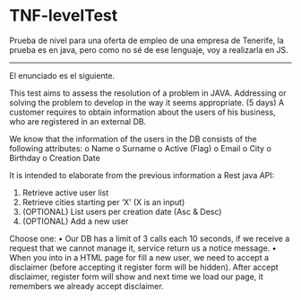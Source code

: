 # TNF-levelTest
Prueba de nivel para una oferta de empleo de una empresa de Tenerife, la prueba es en java, pero como no sé de ese lenguaje, voy a realizarla en JS.

---------------------------------------------

El enunciado es el siguiente.

This test aims to assess the resolution of a problem in JAVA. Addressing or solving the problem to
develop in the way it seems appropriate. (5 days) A customer requires to obtain information about the users of his business, who are
registered in an external DB.

We know that the information of the users in the DB consists of the following attributes:
  o Name
  o Surname
  o Active (Flag)
  o Email
  o City
  o Birthday
  o Creation Date

It is intended to elaborate from the previous information a Rest java API:
  1. Retrieve active user list
  2. Retrieve cities starting per ‘X’ (X is an input)
  3. (OPTIONAL) List users per creation date (Asc & Desc)
  4. (OPTIONAL) Add a new user
  
Choose one:
  • Our DB has a limit of 3 calls each 10 seconds, if we receive a request that we cannot manage
  it, service return us a notice message.
  • When you into in a HTML page for fill a new user, we need to accept a disclaimer (before
  accepting it register form will be hidden). After accept disclaimer, register form will show and
  next time we load our page, it remembers we already accept disclaimer.
